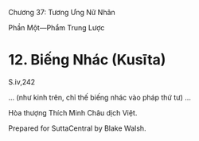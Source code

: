  

Chương 37: Tương Ưng Nữ Nhân

Phần Một—Phẩm Trung Lược

# 12\. Biếng Nhác (Kusīta)

S.iv,242

… (như kinh trên, chỉ thế biếng nhác vào pháp thứ tư) …

Hòa thượng Thích Minh Châu dịch Việt.

Prepared for SuttaCentral by Blake Walsh.